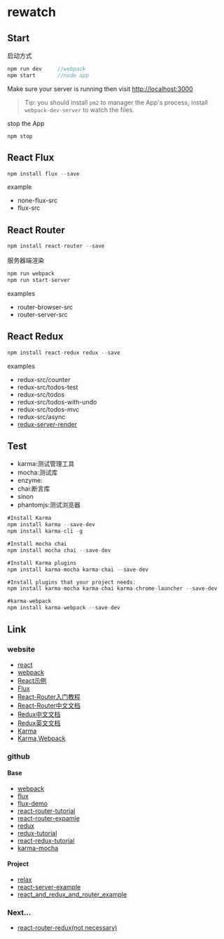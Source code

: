 # rewatch

## Start

启动方式

```javascript
npm run dev     //webpack
npm start       //node app
```


Make sure your server is running then visit [http://localhost:3000](http://localhost:3000)

>Tip: you should install `pm2` to manager the App's process, install `webpack-dev-server` to watch the files.


stop the App

```javacript
npm stop
```

## React Flux

```javascript
npm install flux --save
```

example
- none-flux-src
- flux-src


## React Router

```javascript
npm install react-router --save
```

服务器端渲染

```javascript
npm run webpack
npm run start-server
```

examples
- router-browser-src
- router-server-src


## React Redux

```javascript
npm install react-redux redux --save
```

examples

- redux-src/counter
- redux-src/todos-test
- redux-src/todos
- redux-src/todos-with-undo
- redux-src/todos-mvc
- redux-src/async
- [redux-server-render](https://github.com/ziyi2/rewatch-server-render)

## Test
- karma:测试管理工具
- mocha:测试库
- enzyme:
- chai:断言库
- sinon
- phantomjs:测试浏览器

```javascript
#Install Karma
npm install karma --save-dev
npm install karma-cli -g

#Install mocha chai
npm install mocha chai --save-dev

#Install Karma plugins
npm install karma-mocha karma-chai --save-dev

#Install plugins that your project needs:
npm install karma-mocha karma-chai karma-chrome-launcher --save-dev

#karma-webpack
npm install karma-webpack --save-dev
```





## Link

### website
- [react](https://facebook.github.io/react/index.html)
- [webpack](https://webpack.github.io/docs/)
- [React示例](http://www.kancloud.cn/kancloud/create-voting-app/63976)
- [Flux](http://www.ruanyifeng.com/blog/2016/01/flux.html)
- [React-Router入门教程](http://www.ruanyifeng.com/blog/2016/05/react_router.html?utm_source=tool.lu)
- [React-Router中文文档](http://react-guide.github.io/react-router-cn/docs/Introduction.html)
- [Redux中文文档](http://cn.redux.js.org/index.html)
- [Redux英文文档](http://redux.js.org/docs/advanced/UsageWithReactRouter.html)
- [Karma](http://karma-runner.github.io/1.0/index.html)
- [Karma,Webpack](http://www.tuicool.com/articles/jMvmEzI)

### github

#### Base
- [webpack](https://github.com/webpack/webpack)
- [flux](https://github.com/facebook/flux)
- [flux-demo](https://github.com/ruanyf/extremely-simple-flux-demo)
- [react-router-tutorial](https://github.com/reactjs/react-router-tutorial/tree/master/lessons)
- [react-router-expamle](https://github.com/reactjs/react-router/tree/latest/examples)
- [redux](https://github.com/reactjs/redux)
- [redux-tutorial](https://github.com/react-guide/redux-tutorial-cn)
- [react-redux-tutorial](https://github.com/lewis617/react-redux-tutorial)
- [karma-mocha](https://github.com/karma-runner/karma-mocha.git)


#### Project
- [relax](https://github.com/relax/relax)
- [react-server-example](https://github.com/mhart/react-server-example)
- [react_and_redux_and_router_example](https://github.com/zjy01/react_and_redux_and_router_example)

### Next...
- [react-router-redux(not necessary)](https://github.com/reactjs/react-router-redux)